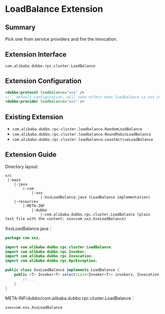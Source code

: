 # LoadBalance Extension

## Summary

Pick one from service providers and fire the invocation.

## Extension Interface

`com.alibaba.dubbo.rpc.cluster.LoadBalance`

## Extension Configuration

```xml
<dubbo:protocol loadbalance="xxx" />
<!-- default configuration, will take effect when loadbalance is not configured in <dubbo:protocol> -->
<dubbo:provider loadbalance="xxx" />
```

## Existing Extension

* `com.alibaba.dubbo.rpc.cluster.loadbalance.RandomLoadBalance`
* `com.alibaba.dubbo.rpc.cluster.loadbalance.RoundRobinLoadBalance`
* `com.alibaba.dubbo.rpc.cluster.loadbalance.LeastActiveLoadBalance`

## Extension Guide

Directory layout:

```
src
 |-main
    |-java
        |-com
            |-xxx
                |-XxxLoadBalance.java (LoadBalance implementation)
    |-resources
        |-META-INF
            |-dubbo
                |-com.alibaba.dubbo.rpc.cluster.LoadBalance (plain text file with the content: xxx=com.xxx.XxxLoadBalance)
```

XxxLoadBalance.java：

```java
package com.xxx;
 
import com.alibaba.dubbo.rpc.cluster.LoadBalance;
import com.alibaba.dubbo.rpc.Invoker;
import com.alibaba.dubbo.rpc.Invocation;
import com.alibaba.dubbo.rpc.RpcException; 
 
public class XxxLoadBalance implements LoadBalance {
    public <T> Invoker<T> select(List<Invoker<T>> invokers, Invocation invocation) throws RpcException {
        // ...
    }
}
```

META-INF/dubbo/com.alibaba.dubbo.rpc.cluster.LoadBalance：

```properties
xxx=com.xxx.XxxLoadBalance
```
